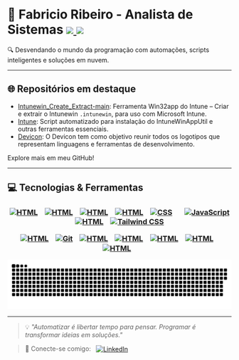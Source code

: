 # 🧊 Fabricio Ribeiro - Analista de Sistemas   <a href="https://www.instagram.com/eu.fabricio/"><img src="https://skillicons.dev/icons?i=instagram" width="30"> </a>   <a href="https://www.linkedin.com/in/fabriciovianaribeiro/"> <img src="https://skillicons.dev/icons?i=linkedin" width="30"> </a>

🔍 Desvendando o mundo da programação com automações, scripts inteligentes e soluções em nuvem.

---

## 🌐 Repositórios em destaque

- [Intunewin_Create_Extract-main](https://github.com/euFabricio/Intunewin_Create_Extract-main): Ferramenta Win32app do Intune – Criar e extrair o Intunewin `.intunewin`, para uso com Microsoft Intune.
- [Intune](https://github.com/euFabricio/Intune): Script automatizado para instalação do IntuneWinAppUtil e outras ferramentas essenciais.
- [Devicon](https://github.com/euFabricio/Devicon): O Devicon tem como objetivo reunir todos os logotipos que representam linguagens e ferramentas de desenvolvimento.

Explore mais em meu GitHub!

---

## 💻 Tecnologias & Ferramentas

<h3 align="center">
  <a href="#"><img src="https://cdn.jsdelivr.net/gh/devicons/devicon@latest/icons/vscode/vscode-original.svg" alt="HTML" align="center" width="40" alt="VSCode"></a> &nbsp;&nbsp;
  <a href="#"><img src="https://cdn.jsdelivr.net/gh/devicons/devicon@latest/icons/python/python-original.svg" alt="HTML" align="center" width="40" alt="Python"></a> &nbsp;&nbsp;
  <a href="#"><img src="https://cdn.jsdelivr.net/gh/devicons/devicon@latest/icons/html5/html5-original.svg" alt="HTML" align="center" width="40"alt="HTML5"></a> &nbsp;&nbsp;
  <a href="#"><img src="https://cdn.jsdelivr.net/gh/devicons/devicon@latest/icons/powershell/powershell-original.svg" alt="HTML" align="center" width="40" alt="PowerShell"></a> &nbsp;&nbsp;
  <a href="#"><img src="https://cdn.jsdelivr.net/gh/devicons/devicon@latest/icons/css3/css3-original.svg" alt="CSS" align="center" width="40"></a> &nbsp;&nbsp; &nbsp;&nbsp;
  <a href="#"><img src="https://cdn.jsdelivr.net/gh/devicons/devicon@latest/icons/javascript/javascript-original.svg" alt="JavaScript" align="center" width="40"></a> &nbsp;&nbsp;
  <a href="#"><img src="https://cdn.jsdelivr.net/gh/devicons/devicon@latest/icons/github/github-original.svg" alt="HTML" align="center" width="40" alt="GitHub"></a> &nbsp;&nbsp;
  <a href="#"><img src="https://cdn.jsdelivr.net/gh/devicons/devicon@latest/icons/tailwindcss/tailwindcss-original.svg" alt="Tailwind CSS" align="center" width="40"></a> &nbsp;&nbsp;
  
  <a href="#"><img src="https://cdn.jsdelivr.net/gh/devicons/devicon@latest/icons/azure/azure-original.svg" alt="HTML" align="center" width="40" alt="Azure"></a> &nbsp;&nbsp;
  <a href="#"><img src="https://cdn.jsdelivr.net/gh/devicons/devicon@latest/icons/git/git-original.svg" alt="Git" align="center" width="40"></a> &nbsp;&nbsp;
  <a href="#"><img src="https://cdn.jsdelivr.net/gh/devicons/devicon@latest/icons/csharp/csharp-original.svg" alt="HTML" align="center" width="40" alt="C#"></a> &nbsp;&nbsp;
  <a href="#"><img src="https://img.icons8.com/?size=154&id=D5nuxA0qwo6w&format=png" alt="HTML" align="center" width="40" alt="Intune"></a> &nbsp;&nbsp;
  <a href="#"><img src="https://www.svgrepo.com/show/331760/sql-database-generic.svg" alt="HTML" align="center" width="40" alt="SQL"></a> &nbsp;&nbsp;
  <a href="#"><img src="https://cdn.jsdelivr.net/gh/devicons/devicon@latest/icons/windows8/windows8-original.svg" alt="HTML" align="center" width="40" alt="Windows"></a> &nbsp;&nbsp;
  <a href="#"><img src="https://cdn.jsdelivr.net/gh/devicons/devicon@latest/icons/linux/linux-original.svg" alt="HTML" align="center" width="40" alt="Linux"></a> &nbsp;&nbsp;
            
</h3>
<p align="center">
  <a href="#"><img src="https://raw.githubusercontent.com/lucas-bardeli/lucas-bardeli/output/github-contribution-grid-snake.svg"></a>
    
---


> 💡 *"Automatizar é libertar tempo para pensar. Programar é transformar ideias em soluções."*

> 👋 Conecte-se comigo: &nbsp;
  <a href="https://www.linkedin.com/in/fabriciovianaribeiro/"> <img src="https://cdn.jsdelivr.net/gh/devicons/devicon@latest/icons/linkedin/linkedin-original.svg" alt="LinkedIn" align="center" width="40"></a>



